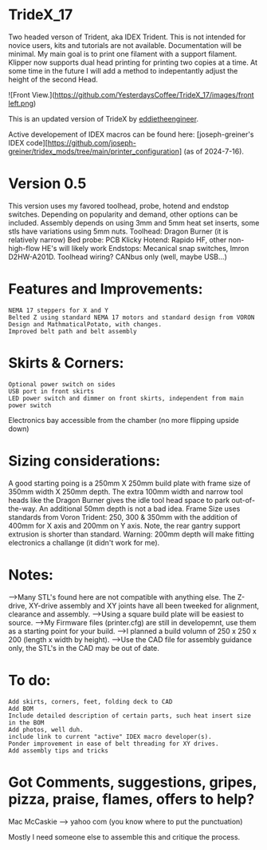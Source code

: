 # TrideX_17
Two headed verson of Trident, aka IDEX Trident.  This is not intended for novice users, kits and tutorials are not available.  Documentation will be minimal.  My main goal is to print one filament with a support filament.  Klipper now supports dual head printing for printing two copies at a time.  At some time in the future I will add a method to indepentantly adjust the height of the second Head.

![Front View.]([https://github.com/YesterdaysCoffee/TrideX_17/images/front left.png](https://github.com/YesterdaysCoffee/TrideX_17/blob/main/images/front%20left.png))

This is an updated version of TrideX by [eddietheengineer](https://github.com/FrankenVoron/Tridex).

Active developement of IDEX macros can be found here: [joseph-greiner's IDEX code][https://github.com/joseph-greiner/tridex_mods/tree/main/printer_configuration]  (as of 2024-7-16).

# Version 0.5
This version uses my favored toolhead, probe, hotend and endstop switches.  Depending on popularity and demand, other options can be included.
Assembly depends on using 3mm and 5mm heat set inserts, some stls have variations using 5mm nuts.
Toolhead: Dragon Burner (it is relatively narrow)
Bed probe: PCB Klicky
Hotend: Rapido HF, other non-high-flow HE's will likely work
Endstops: Mecanical snap switches, Imron D2HW-A201D.
Toolhead wiring?  CANbus only (well, maybe USB...)

# Features and Improvements:
```
NEMA 17 steppers for X and Y
Belted Z using standard NEMA 17 motors and standard design from VORON Design and MathmaticalPotato, with changes.
Improved belt path and belt assembly
```
# Skirts & Corners: 
```
Optional power switch on sides
USB port in front skirts
LED power switch and dimmer on front skirts, independent from main power switch
```
Electronics bay accessible from the chamber (no more flipping upside down)

# Sizing considerations:
A good starting poing is a 250mm X 250mm build plate with frame size of 350mm width X 250mm depth.
The extra 100mm width and narrow tool heads like the Dragon Burner gives the idle tool head space to park out-of-the-way. An additional 50mm depth is not a bad idea.
Frame Size uses standards from Voron Trident: 250, 300 & 350mm with the addition of 400mm for X axis and 200mm on Y axis.  Note, the rear gantry support extrusion is shorter than standard.
Warning: 200mm depth will make fitting electronics a challange (it didn't work for me).

# Notes:
-->Many STL's found here are not compatible with anything else.  The Z-drive, XY-drive assembly and XY joints have all been tweeked for alignment, clearance and assembly.
-->Using a square build plate will be easiest to source.
-->My Firmware files (printer.cfg) are still in developemnt, use them as a starting point for your build.
-->I planned a build volumn of 250 x 250 x 200 (length x width by height).
-->Use the CAD file for assembly guidance only, the STL's in the CAD may be out of date.

# To do:
```
Add skirts, corners, feet, folding deck to CAD
Add BOM
Include detailed description of certain parts, such heat insert size in the BOM
Add photos, well duh.
include link to current "active" IDEX macro developer(s).
Ponder improvement in ease of belt threading for XY drives.
Add assembly tips and tricks
```

# Got Comments, suggestions, gripes, pizza, praise, flames, offers to help?
Mac McCaskie --> <NameNoSpaces> yahoo com (you know where to put the punctuation)

Mostly I need someone else to assemble this and critique the process.
